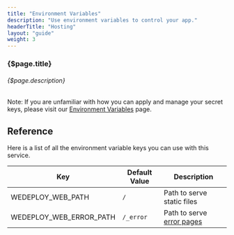 ```yaml
---
title: "Environment Variables"
description: "Use environment variables to control your app."
headerTitle: "Hosting"
layout: "guide"
weight: 3
---
```


### {$page.title}

###### {$page.description}

<aside>

Note: If you are unfamiliar with how you can apply and manage your secret keys, please visit our [Environment Variables](/docs/intro/environment-variables.html) page.

</aside>

<article id="1">

## Reference

Here is a list of all the environment variable keys you can use with this service.

<div class="table-container">

| Key | Default Value | Description |
| - | - | - |
| WEDEPLOY_WEB_PATH | `/` | Path to serve static files |
| WEDEPLOY_WEB_ERROR_PATH | `/_error` | Path to serve [error pages](/docs/hosting/custom-error-pages.html) |

</div>

</article>
